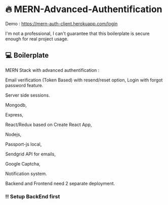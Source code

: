 
# :fire: MERN-Advanced-Authentification

Demo : https://mern-auth-client.herokuapp.com/login

I'm not a professional, I can't guarantee that this boilerplate is secure enough for real project usage.

## :computer: Boilerplate 

MERN Stack with advanced authentification :

Email verification (Token Based) with resend/reset option, Login with forgot password feature.

Server side sessions.

Mongodb, 

Express,

React/Redux based on Create React App,

Nodejs,

Passport-js local,

Sendgrid API for emails,

Google Captcha,

Notification system.

Backend and Frontend need 2 separate deployment. 

### :bangbang: Setup BackEnd first
